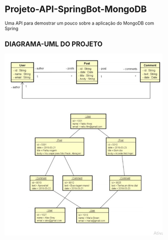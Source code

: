 # Projeto-API-SpringBot-MongoDB
Uma API para demostrar um pouco sobre a aplicação do MongoDB com Spring

## DIAGRAMA-UML DO PROJETO
![](https://github.com/joomoraes/Projeto-API-SpringBot-MongoDB/blob/main/oj5xvisz5ac61.jpg?raw=true)  

